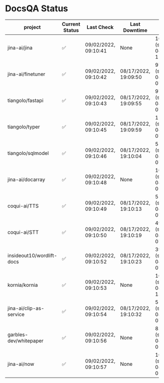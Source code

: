 # DocsQA Status

|         project         |Current Status|     Last Check     |   Last Downtime    |              % Uptime               |
|-------------------------|--------------|--------------------|--------------------|-------------------------------------|
|jina-ai/jina             |✅            |09/02/2022, 09:10:41|None                |100.000 (since 08/29/2022, 11:24:14) |
|jina-ai/finetuner        |✅            |09/02/2022, 09:10:42|08/17/2022, 19:09:50|976.309 (since 08/15/2022, 07:09:42) |
|tiangolo/fastapi         |✅            |09/02/2022, 09:10:43|08/17/2022, 19:09:55|976.229 (since 08/15/2022, 07:09:42) |
|tiangolo/typer           |✅            |09/02/2022, 09:10:45|08/17/2022, 19:09:59|1184.329 (since 08/15/2022, 07:09:42)|
|tiangolo/sqlmodel        |✅            |09/02/2022, 09:10:46|08/17/2022, 19:10:04|51.253 (since 08/15/2022, 07:09:42)  |
|jina-ai/docarray         |✅            |09/02/2022, 09:10:48|None                |100.000 (since 08/24/2022, 01:39:12) |
|coqui-ai/TTS             |✅            |09/02/2022, 09:10:49|08/17/2022, 19:10:13|51.239 (since 08/15/2022, 07:09:42)  |
|coqui-ai/STT             |✅            |09/02/2022, 09:10:50|08/17/2022, 19:10:19|493.286 (since 08/15/2022, 07:09:42) |
|insideout10/wordlift-docs|✅            |09/02/2022, 09:10:52|08/17/2022, 19:10:23|399.972 (since 08/15/2022, 07:09:42) |
|kornia/kornia            |✅            |09/02/2022, 09:10:53|None                |100.000 (since 08/30/2022, 13:49:49) |
|jina-ai/clip-as-service  |✅            |09/02/2022, 09:10:54|08/17/2022, 19:10:32|51.361 (since 08/15/2022, 07:09:42)  |
|garbles-dev/whitepaper   |✅            |09/02/2022, 09:10:56|None                |82.120 (since 08/24/2022, 01:39:12)  |
|jina-ai/now              |✅            |09/02/2022, 09:10:57|None                |100.000 (since 08/24/2022, 01:39:12) |
